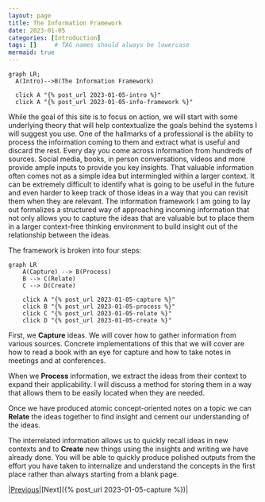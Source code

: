 ```yaml
---
layout: page
title: The Information Framework
date: 2023-01-05
categories: [Introduction]
tags: []     # TAG names should always be lowercase
mermaid: true
---
```


```mermaid
graph LR;
  A(Intro)-->B(The Information Framework)

  click A "{% post_url 2023-01-05-intro %}"
  click A "{% post_url 2023-01-05-info-framework %}"
```

While the goal of this site is to focus on action, we will start with some underlying theory that will help contextualize the goals behind the systems I will suggest you use. One of the hallmarks of a professional is the ability to process the information coming to them and extract what is useful and discard the rest.
Every day you come across information from hundreds of sources. Social media, books, in person conversations, videos and more provide ample inputs to provide you key insights.
That valuable information often comes not as a simple idea but intermingled within a larger context. It can be extremely difficult to identify what is going to be useful in the future and even harder to keep track of those ideas in a way that you can revisit them when they are relevant.
The information framework I am going to lay out formalizes a structured way of approaching incoming information that not only allows you to capture the ideas that are valuable but to place them in a larger context-free thinking environment to build insight out of the relationship between the ideas.

The framework is broken into four steps:

```mermaid
graph LR
    A(Capture) --> B(Process)
    B --> C(Relate)
    C --> D(Create)

    click A "{% post_url 2023-01-05-capture %}"
    click B "{% post_url 2023-01-05-process %}"
    click C "{% post_url 2023-01-05-relate %}"
    click D "{% post_url 2023-01-05-create %}"
```
 
First, we __Capture__ ideas. We will cover how to gather information from various sources. Concrete implementations of this that we will cover are how to read a book with an eye for capture and how to take notes in meetings and at conferences.

When we __Process__ information, we extract the ideas from their context to expand their applicability. I will discuss a method for storing them in a way that allows them to be easily located when they are needed.

Once we have produced atomic concept-oriented notes on a topic we can __Relate__ the ideas together to find insight and cement our understanding of the ideas.

The interrelated information allows us to quickly recall ideas in new contexts and to __Create__ new things using the insights and writing we have already done. You will be able to quickly produce polished outputs from the effort you have taken to internalize and understand the concepts in the first place rather than always starting from a blank page.

|[Previous]()|[Next]({% post_url 2023-01-05-capture %})|